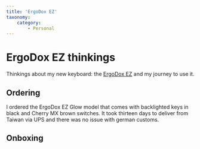 ```yaml
---
title: 'ErgoDox EZ'
taxonomy:
    category:
        - Personal
---
```


# ErgoDox EZ thinkings

Thinkings about my new keyboard: the [ErgoDox EZ](https://ergodox-ez.com/) and my journey to use it.

## Ordering

I ordered the ErgoDox EZ Glow model that comes with backlighted keys in black and Cherry MX brown switches. It took thirteen days to deliver from Taiwan via UPS and there was no issue with german customs. 

##  Onboxing


